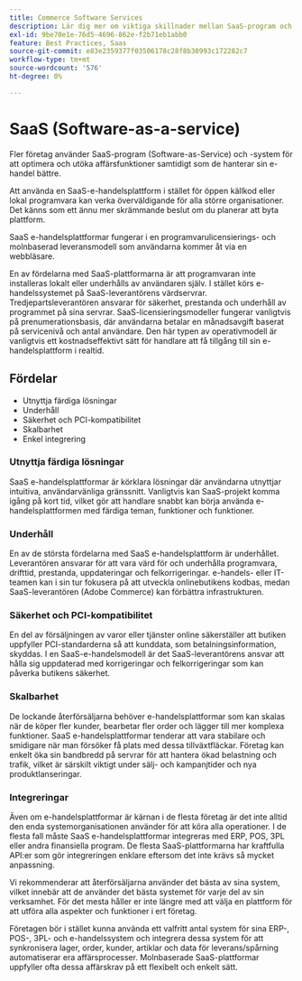 ```yaml
---
title: Commerce Software Services
description: Lär dig mer om viktiga skillnader mellan SaaS-program och andra alternativ för e-handel med öppen källkod som är självbetjänade (lokalt).
exl-id: 9be70e1e-76d5-4696-862e-f2b71eb1abb0
feature: Best Practices, Saas
source-git-commit: e83e2359377f03506178c28f8b30993c172282c7
workflow-type: tm+mt
source-wordcount: '576'
ht-degree: 0%

---
```


# SaaS (Software-as-a-service)

Fler företag använder SaaS-program (Software-as-Service) och -system för att optimera och utöka affärsfunktioner samtidigt som de hanterar sin e-handel bättre.

Att använda en SaaS-e-handelsplattform i stället för öppen källkod eller lokal programvara kan verka överväldigande för alla större organisationer. Det känns som ett ännu mer skrämmande beslut om du planerar att byta plattform.

SaaS e-handelsplattformar fungerar i en programvarulicensierings- och molnbaserad leveransmodell som användarna kommer åt via en webbläsare.

En av fördelarna med SaaS-plattformarna är att programvaran inte installeras lokalt eller underhålls av användaren själv. I stället körs e-handelssystemet på SaaS-leverantörens värdservrar. Tredjepartsleverantören ansvarar för säkerhet, prestanda och underhåll av programmet på sina servrar. SaaS-licensieringsmodeller fungerar vanligtvis på prenumerationsbasis, där användarna betalar en månadsavgift baserat på servicenivå och antal användare. Den här typen av operativmodell är vanligtvis ett kostnadseffektivt sätt för handlare att få tillgång till sin e-handelsplattform i realtid.

## Fördelar

- Utnyttja färdiga lösningar
- Underhåll
- Säkerhet och PCI-kompatibilitet
- Skalbarhet
- Enkel integrering

### Utnyttja färdiga lösningar

SaaS e-handelsplattformar är körklara lösningar där användarna utnyttjar intuitiva, användarvänliga gränssnitt. Vanligtvis kan SaaS-projekt komma igång på kort tid, vilket gör att handlare snabbt kan börja använda e-handelsplattformen med färdiga teman, funktioner och funktioner.

### Underhåll

En av de största fördelarna med SaaS e-handelsplattform är underhållet. Leverantören ansvarar för att vara värd för och underhålla programvara, drifttid, prestanda, uppdateringar och felkorrigeringar. e-handels- eller IT-teamen kan i sin tur fokusera på att utveckla onlinebutikens kodbas, medan SaaS-leverantören (Adobe Commerce) kan förbättra infrastrukturen.

### Säkerhet och PCI-kompatibilitet

En del av försäljningen av varor eller tjänster online säkerställer att butiken uppfyller PCI-standarderna så att kunddata, som betalningsinformation, skyddas. I en SaaS-e-handelsmodell är det SaaS-leverantörens ansvar att hålla sig uppdaterad med korrigeringar och felkorrigeringar som kan påverka butikens säkerhet.

### Skalbarhet

De lockande återförsäljarna behöver e-handelsplattformar som kan skalas när de köper fler kunder, bearbetar fler order och lägger till mer komplexa funktioner. SaaS e-handelsplattformar tenderar att vara stabilare och smidigare när man försöker få plats med dessa tillväxtfläckar. Företag kan enkelt öka sin bandbredd på servrar för att hantera ökad belastning och trafik, vilket är särskilt viktigt under sälj- och kampanjtider och nya produktlanseringar.

### Integreringar

Även om e-handelsplattformar är kärnan i de flesta företag är det inte alltid den enda systemorganisationen använder för att köra alla operationer. I de flesta fall måste SaaS e-handelsplattformar integreras med ERP, POS, 3PL eller andra finansiella program. De flesta SaaS-plattformarna har kraftfulla API:er som gör integreringen enklare eftersom det inte krävs så mycket anpassning.

Vi rekommenderar att återförsäljarna använder det bästa av sina system, vilket innebär att de använder det bästa systemet för varje del av sin verksamhet. För det mesta håller er inte längre med att välja en plattform för att utföra alla aspekter och funktioner i ert företag.

Företagen bör i stället kunna använda ett valfritt antal system för sina ERP-, POS-, 3PL- och e-handelssystem och integrera dessa system för att synkronisera lager, order, kunder, artiklar och data för leverans/spårning automatiserar era affärsprocesser. Molnbaserade SaaS-plattformar uppfyller ofta dessa affärskrav på ett flexibelt och enkelt sätt.
